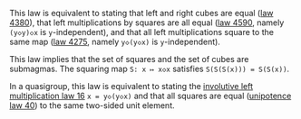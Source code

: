 This law is equivalent to stating that left and right cubes are equal ([law 4380](https://teorth.github.io/equational_theories/implications/?4380)), that left multiplications by squares are all equal ([law 4590](https://teorth.github.io/equational_theories/implications/?4590), namely `(y◇y)◇x` is `y`-independent), and that all left multiplications square to the same map ([law 4275](https://teorth.github.io/equational_theories/implications/?4275), namely `y◇(y◇x)` is `y`-independent).

This law implies that the set of squares and the set of cubes are submagmas.  The squaring map `S: x ↦ x◇x` satisfies `S(S(S(x))) = S(S(x))`.

In a quasigroup, this law is equivalent to stating the [involutive left multiplication law 16](https://teorth.github.io/equational_theories/implications/?16) `x = y◇(y◇x)` and that all squares are equal ([unipotence law 40](https://teorth.github.io/equational_theories/implications/?40)) to the same two-sided unit element.
